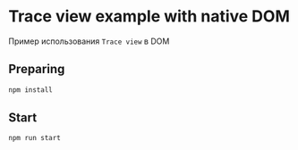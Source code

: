 # Trace view example with native DOM

Пример использования `Trace view` в DOM

## Preparing

```bash
npm install
```

## Start

```bash
npm run start
```
